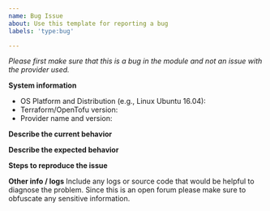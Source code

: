 ```yaml
---
name: Bug Issue
about: Use this template for reporting a bug
labels: 'type:bug'

---
```


<em>Please first make sure that this is a bug in the module and not an issue
with the provider used.</em>

**System information**
- OS Platform and Distribution (e.g., Linux Ubuntu 16.04):
- Terraform/OpenTofu version:
- Provider name and version:

**Describe the current behavior**

**Describe the expected behavior**

**Steps to reproduce the issue**

**Other info / logs**
Include any logs or source code that would be helpful to
diagnose the problem.
Since this is an open forum please make sure to obfuscate any sensitive information.
